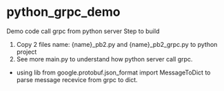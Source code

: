 # python_grpc_demo
Demo code call grpc from python server
Step to build
1. Copy 2 files name: {name}_pb2.py and {name}_pb2_grpc.py to python project
2. See more main.py to understand how python server call grpc.
  - using lib from google.protobuf.json_format import MessageToDict to parse message recevice from grpc to dict.
